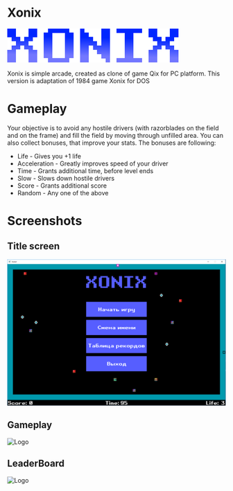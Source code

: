 # Xonix
![Logo](https://github.com/UberDever/Xonix/blob/master/Xonix/data/sprites/logo.png)

Xonix is simple arcade, created as clone of game Qix for PC platform. This version is adaptation of 1984 game Xonix for DOS

# Gameplay
Your objective is to avoid any hostile drivers (with razorblades on the field and on the frame) and fill the field by moving through unfilled area.
You can also collect bonuses, that improve your stats. 
The bonuses are following:
+ Life - Gives you +1 life
+ Acceleration - Greatly improves speed of your driver
+ Time - Grants additional time, before level ends
+ Slow - Slows down hostile drivers
+ Score - Grants additional score
+ Random - Any one of the above

# Screenshots
## Title screen
![Logo](https://github.com/UberDever/Xonix/blob/master/Xonix/data/sprites/xonix.png)

## Gameplay
![Logo](https://github.com/UberDever/Xonix/blob/master/Xonix/data/sprites/game.png)

## LeaderBoard
![Logo](https://github.com/UberDever/Xonix/blob/master/Xonix/data/sprites/leader.png)
